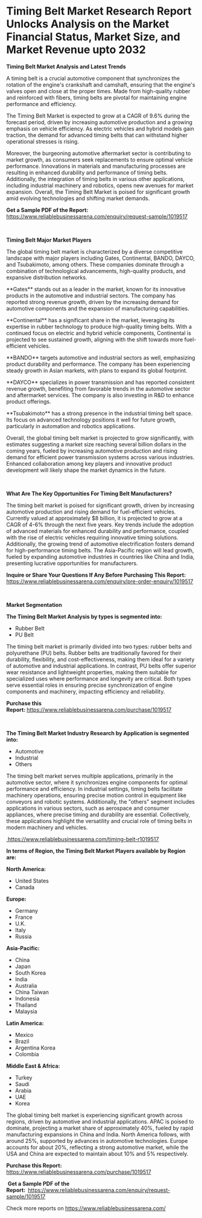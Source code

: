 <p><h1>Timing Belt Market Research Report Unlocks Analysis on the Market Financial Status, Market Size, and Market Revenue upto 2032</h1></p><p><strong>Timing Belt Market Analysis and Latest Trends</strong></p>
<p><p>A timing belt is a crucial automotive component that synchronizes the rotation of the engine's crankshaft and camshaft, ensuring that the engine's valves open and close at the proper times. Made from high-quality rubber and reinforced with fibers, timing belts are pivotal for maintaining engine performance and efficiency. </p><p>The Timing Belt Market is expected to grow at a CAGR of 9.6% during the forecast period, driven by increasing automotive production and a growing emphasis on vehicle efficiency. As electric vehicles and hybrid models gain traction, the demand for advanced timing belts that can withstand higher operational stresses is rising. </p><p>Moreover, the burgeoning automotive aftermarket sector is contributing to market growth, as consumers seek replacements to ensure optimal vehicle performance. Innovations in materials and manufacturing processes are resulting in enhanced durability and performance of timing belts. Additionally, the integration of timing belts in various other applications, including industrial machinery and robotics, opens new avenues for market expansion. Overall, the Timing Belt Market is poised for significant growth amid evolving technologies and shifting market demands.</p></p>
<p><strong>Get a Sample PDF of the Report:&nbsp;</strong> <a href="https://www.reliablebusinessarena.com/enquiry/request-sample/1019517?utm_campaign=2175&utm_medium=2&utm_source=Github&utm_content=ia&utm_term=10042025&utm_id=timing-belt">https://www.reliablebusinessarena.com/enquiry/request-sample/1019517</a></p>
<p>&nbsp;</p>
<p><strong>Timing Belt Major Market Players</strong></p>
<p><p>The global timing belt market is characterized by a diverse competitive landscape with major players including Gates, Continental, BANDO, DAYCO, and Tsubakimoto, among others. These companies dominate through a combination of technological advancements, high-quality products, and expansive distribution networks. </p><p>**Gates** stands out as a leader in the market, known for its innovative products in the automotive and industrial sectors. The company has reported strong revenue growth, driven by the increasing demand for automotive components and the expansion of manufacturing capabilities. </p><p>**Continental** has a significant share in the market, leveraging its expertise in rubber technology to produce high-quality timing belts. With a continued focus on electric and hybrid vehicle components, Continental is projected to see sustained growth, aligning with the shift towards more fuel-efficient vehicles.</p><p>**BANDO** targets automotive and industrial sectors as well, emphasizing product durability and performance. The company has been experiencing steady growth in Asian markets, with plans to expand its global footprint.</p><p>**DAYCO** specializes in power transmission and has reported consistent revenue growth, benefiting from favorable trends in the automotive sector and aftermarket services. The company is also investing in R&D to enhance product offerings.</p><p>**Tsubakimoto** has a strong presence in the industrial timing belt space. Its focus on advanced technology positions it well for future growth, particularly in automation and robotics applications.</p><p>Overall, the global timing belt market is projected to grow significantly, with estimates suggesting a market size reaching several billion dollars in the coming years, fueled by increasing automotive production and rising demand for efficient power transmission systems across various industries. Enhanced collaboration among key players and innovative product development will likely shape the market dynamics in the future.</p></p>
<p>&nbsp;</p>
<p><strong>What Are The Key Opportunities For Timing Belt Manufacturers?</strong></p>
<p><p>The timing belt market is poised for significant growth, driven by increasing automotive production and rising demand for fuel-efficient vehicles. Currently valued at approximately $8 billion, it is projected to grow at a CAGR of 4-6% through the next five years. Key trends include the adoption of advanced materials for enhanced durability and performance, coupled with the rise of electric vehicles requiring innovative timing solutions. Additionally, the growing trend of automotive electrification fosters demand for high-performance timing belts. The Asia-Pacific region will lead growth, fueled by expanding automotive industries in countries like China and India, presenting lucrative opportunities for manufacturers.</p></p>
<p><strong>Inquire or Share Your Questions If Any Before Purchasing This Report:</strong> <a href="https://www.reliablebusinessarena.com/enquiry/pre-order-enquiry/1019517?utm_campaign=2175&utm_medium=2&utm_source=Github&utm_content=ia&utm_term=10042025&utm_id=timing-belt">https://www.reliablebusinessarena.com/enquiry/pre-order-enquiry/1019517</a></p>
<p>&nbsp;</p>
<p><strong>Market Segmentation</strong></p>
<p><strong>The Timing Belt Market Analysis by types is segmented into:</strong></p>
<p><ul><li>Rubber Belt</li><li>PU Belt</li></ul></p>
<p><p>The timing belt market is primarily divided into two types: rubber belts and polyurethane (PU) belts. Rubber belts are traditionally favored for their durability, flexibility, and cost-effectiveness, making them ideal for a variety of automotive and industrial applications. In contrast, PU belts offer superior wear resistance and lightweight properties, making them suitable for specialized uses where performance and longevity are critical. Both types serve essential roles in ensuring precise synchronization of engine components and machinery, impacting efficiency and reliability.</p></p>
<p><strong>Purchase this Report:&nbsp;</strong><a href="https://www.reliablebusinessarena.com/purchase/1019517?utm_campaign=2175&utm_medium=2&utm_source=Github&utm_content=ia&utm_term=10042025&utm_id=timing-belt">https://www.reliablebusinessarena.com/purchase/1019517</a></p>
<p>&nbsp;</p>
<p><strong>The Timing Belt Market Industry Research by Application is segmented into:</strong></p>
<p><ul><li>Automotive</li><li>Industrial</li><li>Others</li></ul></p>
<p><p>The timing belt market serves multiple applications, primarily in the automotive sector, where it synchronizes engine components for optimal performance and efficiency. In industrial settings, timing belts facilitate machinery operations, ensuring precise motion control in equipment like conveyors and robotic systems. Additionally, the "others" segment includes applications in various sectors, such as aerospace and consumer appliances, where precise timing and durability are essential. Collectively, these applications highlight the versatility and crucial role of timing belts in modern machinery and vehicles.</p></p>
<p><a href="https://www.reliablebusinessarena.com/timing-belt-r1019517?utm_campaign=2175&utm_medium=2&utm_source=Github&utm_content=ia&utm_term=10042025&utm_id=timing-belt">&nbsp;https://www.reliablebusinessarena.com/timing-belt-r1019517</a></p>
<p><strong>In terms of Region, the Timing Belt Market Players available by Region are:</strong></p>
<p>
    <p> <strong> North America: </strong>
        <ul>
            <li>United States</li>
            <li>Canada</li>
        </ul>
        </p> 
    <p> <strong> Europe: </strong>
        <ul>
            <li>Germany</li>
            <li>France</li>
            <li>U.K.</li>
            <li>Italy</li>
            <li>Russia</li>
        </ul>
        </p> 
    <p> <strong> Asia-Pacific: </strong>
        <ul>
            <li>China</li>
            <li>Japan</li>
            <li>South Korea</li>
            <li>India</li>
            <li>Australia</li>
            <li>China Taiwan</li>
            <li>Indonesia</li>
            <li>Thailand</li>
            <li>Malaysia</li>
        </ul>
        </p> 
    <p> <strong> Latin America: </strong>
        <ul>
            <li>Mexico</li>
            <li>Brazil</li>
            <li>Argentina Korea</li>
            <li>Colombia</li>
        </ul>
        </p> 
    <p> <strong> Middle East & Africa: </strong>
        <ul>
            <li>Turkey</li>
            <li>Saudi</li>
            <li>Arabia</li>
            <li>UAE</li>
            <li>Korea</li>
        </ul>
    </p>
    </p>
<p><p>The global timing belt market is experiencing significant growth across regions, driven by automotive and industrial applications. APAC is poised to dominate, projecting a market share of approximately 40%, fueled by rapid manufacturing expansions in China and India. North America follows, with around 25%, supported by advances in automotive technologies. Europe accounts for about 20%, reflecting a strong automotive market, while the USA and China are expected to maintain about 10% and 5% respectively.</p></p>
<p><strong>Purchase this Report: </strong><a href="https://www.reliablebusinessarena.com/purchase/1019517?utm_campaign=2175&utm_medium=2&utm_source=Github&utm_content=ia&utm_term=10042025&utm_id=timing-belt">https://www.reliablebusinessarena.com/purchase/1019517</a></p>
<p>&nbsp;<strong>Get a Sample PDF of the Report:&nbsp;&nbsp;</strong><a href="https://www.reliablebusinessarena.com/enquiry/request-sample/1019517?utm_campaign=2175&utm_medium=2&utm_source=Github&utm_content=ia&utm_term=10042025&utm_id=timing-belt">https://www.reliablebusinessarena.com/enquiry/request-sample/1019517</a></p>
<p><strong></strong></p>
<p>Check more reports on <a href="https://www.reliablebusinessarena.com/?utm_campaign=2175&utm_medium=2&utm_source=Github&utm_content=ia&utm_term=10042025&utm_id=timing-belt">https://www.reliablebusinessarena.com/</a></p>